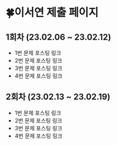 # 🍀이서연 제출 페이지
## 1회차 (23.02.06 ~ 23.02.12)
- 1번 문제 포스팅 링크
- 2번 문제 포스팅 링크
- 3번 문제 포스팅 링크
- 4번 문제 포스팅 링크

## 2회차 (23.02.13 ~ 23.02.19)
- 1번 문제 포스팅 링크
- 2번 문제 포스팅 링크
- 3번 문제 포스팅 링크
- 4번 문제 포스팅 링크
